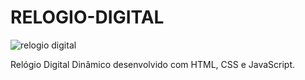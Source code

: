 # RELOGIO-DIGITAL

![relogio digital](https://user-images.githubusercontent.com/116196987/206959125-96a7b4e6-135c-4e7b-ae03-94877fc6add3.jpg)

Relógio Digital Dinâmico desenvolvido com HTML, CSS e JavaScript.
